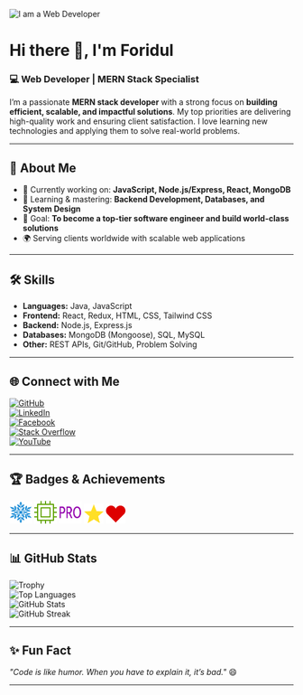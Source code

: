 ![I am a Web Developer](https://www.linkedin.com/in/foridulislam22/)

# Hi there 👋, I'm Foridul  
### 💻 Web Developer | MERN Stack Specialist  

I’m a passionate **MERN stack developer** with a strong focus on **building efficient, scalable, and impactful solutions**. My top priorities are delivering high-quality work and ensuring client satisfaction. I love learning new technologies and applying them to solve real-world problems.  

---

## 🚀 About Me  
- 🔭 Currently working on: **JavaScript, Node.js/Express, React, MongoDB**  
- 🌱 Learning & mastering: **Backend Development, Databases, and System Design**  
- 🎯 Goal: **To become a top-tier software engineer and build world-class solutions**  
- 🌍 Serving clients worldwide with scalable web applications  

---

## 🛠 Skills  
- **Languages:** Java, JavaScript  
- **Frontend:** React, Redux, HTML, CSS, Tailwind CSS  
- **Backend:** Node.js, Express.js  
- **Databases:** MongoDB (Mongoose), SQL, MySQL  
- **Other:** REST APIs, Git/GitHub, Problem Solving  

---

## 🌐 Connect with Me  
[<img src="https://cdn.jsdelivr.net/npm/simple-icons@3.0.1/icons/github.svg" alt="GitHub" height="40">](https://github.com/FORIDUL818)  
[<img src="https://cdn.jsdelivr.net/npm/simple-icons@3.0.1/icons/linkedin.svg" alt="LinkedIn" height="40">](https://www.linkedin.com/in/foridulslam/)  
[<img src="https://cdn.jsdelivr.net/npm/simple-icons@3.0.1/icons/facebook.svg" alt="Facebook" height="40">](https://www.facebook.com/Foridul.islamftr)  
[<img src="https://cdn.jsdelivr.net/npm/simple-icons@3.0.1/icons/stackoverflow.svg" alt="Stack Overflow" height="40">](https://stackoverflow.com/users/21719066/fi-foridul-islam)  
[<img src="https://cdn.jsdelivr.net/npm/simple-icons@3.0.1/icons/youtube.svg" alt="YouTube" height="40">](https://www.youtube.com/@user-jm5wk9ym5y)  

---

## 🏆 Badges & Achievements  
<a href='https://archiveprogram.github.com/'><img src='https://raw.githubusercontent.com/acervenky/animated-github-badges/master/assets/acbadge.gif' width='40' height='40'></a>
<a href='https://docs.github.com/en/developers'><img src='https://raw.githubusercontent.com/acervenky/animated-github-badges/master/assets/devbadge.gif' width='40' height='40'></a>
<a href='https://github.com/pricing'><img src='https://raw.githubusercontent.com/acervenky/animated-github-badges/master/assets/pro.gif' width='40' height='40'></a>
<a href='https://stars.github.com/'><img src='https://raw.githubusercontent.com/acervenky/animated-github-badges/master/assets/starbadge.gif' width='35' height='35'></a>
<a href='https://docs.github.com/en/github/supporting-the-open-source-community-with-github-sponsors'><img src='https://raw.githubusercontent.com/acervenky/animated-github-badges/master/assets/sponsorbadge.gif' width='35' height='35'></a>  

---

## 📊 GitHub Stats  
![Trophy](https://github-profile-trophy.vercel.app/?username=FORIDUL818)  
![Top Languages](https://github-readme-stats.vercel.app/api/top-langs/?username=FORIDUL818&layout=compact)  
![GitHub Stats](https://github-readme-stats.vercel.app/api?username=FORIDUL818&show_icons=true&count_private=true)  
![GitHub Streak](https://streak-stats.demolab.com/?user=FORIDUL818)  

---

## ✨ Fun Fact  
_"Code is like humor. When you have to explain it, it’s bad."_ 😄  

---


